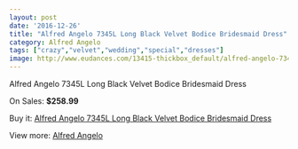 ```yaml
---
layout: post
date: '2016-12-26'
title: "Alfred Angelo 7345L Long Black Velvet Bodice Bridesmaid Dress"
category: Alfred Angelo
tags: ["crazy","velvet","wedding","special","dresses"]
image: http://www.eudances.com/13415-thickbox_default/alfred-angelo-7345l-long-black-velvet-bodice-bridesmaid-dress.jpg
---
```

Alfred Angelo 7345L Long Black Velvet Bodice Bridesmaid Dress

On Sales: **$258.99**
<a href="https://www.eudances.com/en/alfred-angelo/4051-alfred-angelo-7345l-long-black-velvet-bodice-bridesmaid-dress.html"><amp-img layout="responsive" width="600" height="600" src="//www.eudances.com/13415-thickbox_default/alfred-angelo-7345l-long-black-velvet-bodice-bridesmaid-dress.jpg" alt="Alfred Angelo 7345L Long Black Velvet Bodice Bridesmaid Dress 0" /></a>
<a href="https://www.eudances.com/en/alfred-angelo/4051-alfred-angelo-7345l-long-black-velvet-bodice-bridesmaid-dress.html"><amp-img layout="responsive" width="600" height="600" src="//www.eudances.com/13416-thickbox_default/alfred-angelo-7345l-long-black-velvet-bodice-bridesmaid-dress.jpg" alt="Alfred Angelo 7345L Long Black Velvet Bodice Bridesmaid Dress 1" /></a>

Buy it: [Alfred Angelo 7345L Long Black Velvet Bodice Bridesmaid Dress](https://www.eudances.com/en/alfred-angelo/4051-alfred-angelo-7345l-long-black-velvet-bodice-bridesmaid-dress.html "Alfred Angelo 7345L Long Black Velvet Bodice Bridesmaid Dress")

View more: [Alfred Angelo](https://www.eudances.com/en/51-alfred-angelo "Alfred Angelo")